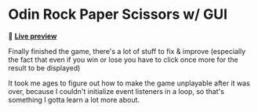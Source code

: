# Odin Rock Paper Scissors w/ GUI

👾 [**Live preview**](https://dostendite.github.io/odin-rock-paper-scissors/)

Finally finished the game, there's a lot of stuff
to fix & improve (especially the fact that even if you win or
lose you have to click once more for the result
to be displayed)

It took me ages to figure out how to make the game
unplayable after it was over, because I couldn't 
initialize event listeners in a loop, so that's
something I gotta learn a lot more about.
